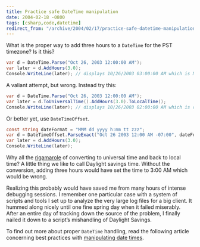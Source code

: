 ```yaml
---
title: Practice safe DateTime manipulation
date: 2004-02-18 -0800
tags: [csharp,code,datetime]
redirect_from: "/archive/2004/02/17/practice-safe-datetime-manipulation.aspx/"
---
```


What is the proper way to add three hours to a `DateTime` for the PST timezone? Is it this?

```csharp
var d = DateTime.Parse("Oct 26, 2003 12:00:00 AM");
var later = d.AddHours(3.0);
Console.WriteLine(later); // displays 10/26/2003 03:00:00 AM which is NOT correct!
```

A valiant attempt, but wrong. Instead try this:

```csharp
var d = DateTime.Parse("Oct 26, 2003 12:00:00 AM");
var later = d.ToUniversalTime().AddHours(3.0).ToLocalTime();
Console.WriteLine(later); // displays 10/26/2003 02:00:00 AM which is correct!
```

Or better yet, use `DateTimeOffset`.

```csharp
const string dateFormat = "MMM dd yyyy h:mm tt zzz";
var d = DateTimeOffset.ParseExact("Oct 26 2003 12:00 AM -07:00", dateFormat, CultureInfo.InvariantCulture);
var later = d.AddHours(3.0);
Console.WriteLine(later);
```

Why all the [rigamarole](http://dictionary.reference.com/search?r=2&q=rigamarole "Definition of Rigamarole")
of converting to universal time and back to local time? A little thing we like to call Daylight savings time. Without the conversion, adding three hours would have set the time to 3:00 AM which would be wrong.

Realizing this probably would have saved me from many hours of intense debugging sessions. I remember one particular case with a system of scripts and tools I set up to analyze the very large log files for a big client. It hummed along nicely until one fine spring day when it failed miserably. After an entire day of tracking down the source of the problem, I finally nailed it down to a script’s mishandling of Daylight Savings.

To find out more about proper `DateTime` handling, read the following article concerning best practices with [manipulating date times](http://msdn.microsoft.com/netframework/default.aspx?pull=/library/en-us/dndotnet/html/datetimecode.asp "Best practices with DateTime").
